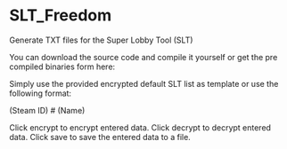 # SLT_Freedom
Generate TXT files for the Super Lobby Tool (SLT)

You can download the source code and compile it yourself or get the pre compiled binaries form here:



Simply use the provided encrypted default SLT list as template or use the following format:

(Steam ID) # (Name)

Click encrypt to encrypt entered data.
Click decrypt to decrypt entered data.
Click save to save the entered data to a file.
